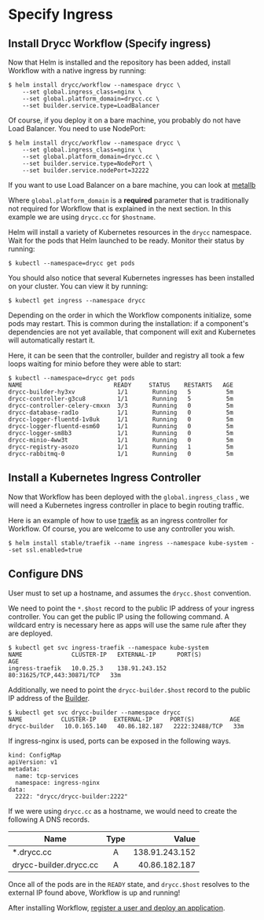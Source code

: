 # Specify Ingress

## Install Drycc Workflow (Specify ingress)

Now that Helm is installed and the repository has been added, install Workflow with a native ingress by running:

```
$ helm install drycc/workflow --namespace drycc \
    --set global.ingress_class=nginx \
    --set global.platform_domain=drycc.cc \
    --set builder.service.type=LoadBalancer
```

Of course, if you deploy it on a bare machine, you probably do not have Load Balancer. You need to use NodePort:
```
$ helm install drycc/workflow --namespace drycc \
    --set global.ingress_class=nginx \
    --set global.platform_domain=drycc.cc \
    --set builder.service.type=NodePort \
    --set builder.service.nodePort=32222
```

If you want to use Load Balancer on a bare machine, you can look at [metallb](https://github.com/danderson/metallb)

Where `global.platform_domain` is a **required** parameter that is traditionally not required for Workflow that is explained in the next section. In this example we are using `drycc.cc` for `$hostname`.

Helm will install a variety of Kubernetes resources in the `drycc` namespace.
Wait for the pods that Helm launched to be ready. Monitor their status by running:

```
$ kubectl --namespace=drycc get pods
```

You should also notice that several Kubernetes ingresses has been installed on your cluster. You can view it by running:

```
$ kubectl get ingress --namespace drycc
```

Depending on the order in which the Workflow components initialize, some pods may restart. This is common during the
installation: if a component's dependencies are not yet available, that component will exit and Kubernetes will
automatically restart it.

Here, it can be seen that the controller, builder and registry all took a few loops waiting for minio before they were able to start:

```
$ kubectl --namespace=drycc get pods
NAME                          READY     STATUS    RESTARTS   AGE
drycc-builder-hy3xv            1/1       Running   5          5m
drycc-controller-g3cu8         1/1       Running   5          5m
drycc-controller-celery-cmxxn  3/3       Running   0          5m
drycc-database-rad1o           1/1       Running   0          5m
drycc-logger-fluentd-1v8uk     1/1       Running   0          5m
drycc-logger-fluentd-esm60     1/1       Running   0          5m
drycc-logger-sm8b3             1/1       Running   0          5m
drycc-minio-4ww3t              1/1       Running   0          5m
drycc-registry-asozo           1/1       Running   1          5m
drycc-rabbitmq-0               1/1       Running   0          5m
```

## Install a Kubernetes Ingress Controller

Now that Workflow has been deployed with the `global.ingress_class` , we will need a Kubernetes ingress controller in place to begin routing traffic.

Here is an example of how to use [traefik](https://traefik.io/) as an ingress controller for Workflow. Of course, you are welcome to use any controller you wish.

```
$ helm install stable/traefik --name ingress --namespace kube-system --set ssl.enabled=true
```

## Configure DNS

User must to set up a hostname, and assumes the `drycc.$host` convention.

We need to point the `*.$host` record to the public IP address of your ingress controller. You can get the public IP using the following command. A wildcard entry is necessary here as apps will use the same rule after they are deployed.

```
$ kubectl get svc ingress-traefik --namespace kube-system
NAME              CLUSTER-IP   EXTERNAL-IP      PORT(S)                      AGE
ingress-traefik   10.0.25.3    138.91.243.152   80:31625/TCP,443:30871/TCP   33m
```

Additionally, we need to point the `drycc-builder.$host` record to the public IP address of the [Builder][].

```
$ kubectl get svc drycc-builder --namespace drycc
NAME           CLUSTER-IP     EXTERNAL-IP     PORT(S)          AGE
drycc-builder   10.0.165.140   40.86.182.187   2222:32488/TCP   33m
```

If ingress-nginx is used, ports can be exposed in the following ways.

```
kind: ConfigMap
apiVersion: v1
metadata:
  name: tcp-services
  namespace: ingress-nginx
data:
  2222: "drycc/drycc-builder:2222"
```

If we were using `drycc.cc` as a hostname, we would need to create the following A DNS records.

| Name                         | Type          | Value          |
| ---------------------------- |:-------------:| --------------:|
| *.drycc.cc                   | A             | 138.91.243.152 |
| drycc-builder.drycc.cc        | A             | 40.86.182.187  |

Once all of the pods are in the `READY` state, and `drycc.$host` resolves to the external IP found above, Workflow is up and running!

After installing Workflow, [register a user and deploy an application](../quickstart/deploy-an-app.md).

[builder]: ../understanding-workflow/components.md#builder
